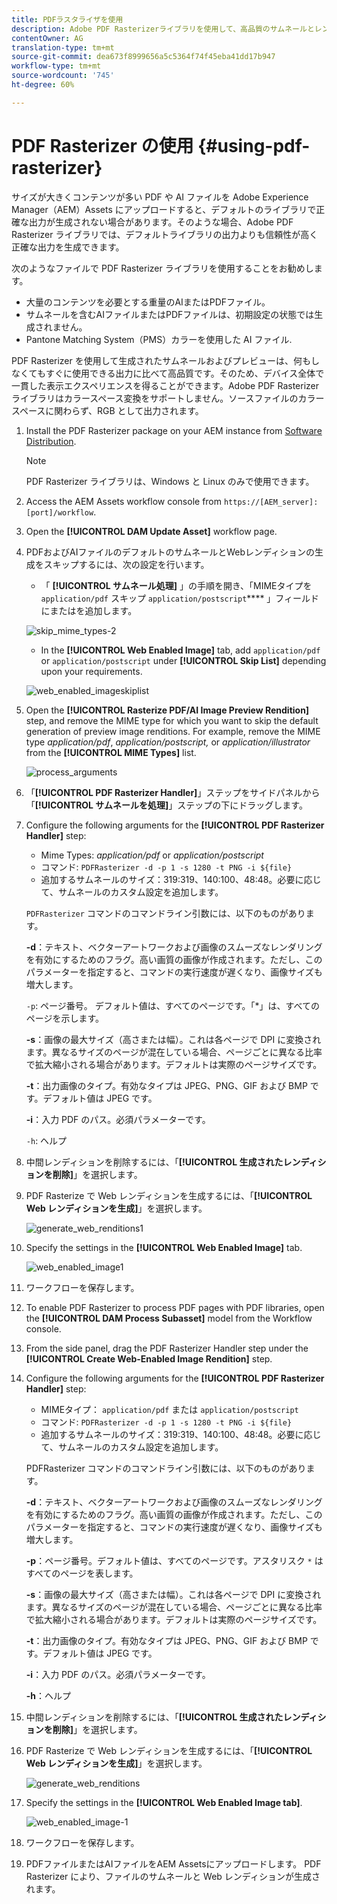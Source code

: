 ```yaml
---
title: PDFラスタライザを使用
description: Adobe PDF Rasterizerライブラリを使用して、高品質のサムネールとレンディションを生成します。
contentOwner: AG
translation-type: tm+mt
source-git-commit: dea673f8999656a5c5364f74f45eba41dd17b947
workflow-type: tm+mt
source-wordcount: '745'
ht-degree: 60%

---
```



# PDF Rasterizer の使用 {#using-pdf-rasterizer}

サイズが大きくコンテンツが多い PDF や AI ファイルを Adobe Experience Manager（AEM）Assets にアップロードすると、デフォルトのライブラリで正確な出力が生成されない場合があります。そのような場合、Adobe PDF Rasterizer ライブラリでは、デフォルトライブラリの出力よりも信頼性が高く正確な出力を生成できます。

次のようなファイルで PDF Rasterizer ライブラリを使用することをお勧めします。

* 大量のコンテンツを必要とする重量のAIまたはPDFファイル。
* サムネールを含むAIファイルまたはPDFファイルは、初期設定の状態では生成されません。
* Pantone Matching System（PMS）カラーを使用した AI ファイル.

PDF Rasterizer を使用して生成されたサムネールおよびプレビューは、何もしなくてもすぐに使用できる出力に比べて高品質です。そのため、デバイス全体で一貫した表示エクスペリエンスを得ることができます。Adobe PDF Rasterizer ライブラリはカラースペース変換をサポートしません。ソースファイルのカラースペースに関わらず、RGB として出力されます。

1. Install the PDF Rasterizer package on your AEM instance from [Software Distribution](https://experience.adobe.com/#/downloads/content/software-distribution/en/aem.html?package=/content/software-distribution/en/details.html/content/dam/aem/public/adobe/packages/cq640/product/assets/aem-assets-pdf-rasterizer-pkg).

   >[!NOTE]
   >
   >PDF Rasterizer ライブラリは、Windows と Linux のみで使用できます。

1. Access the AEM Assets workflow console from `https://[AEM_server]:[port]/workflow`.
1. Open the **[!UICONTROL DAM Update Asset]** workflow page.
1. PDFおよびAIファイルのデフォルトのサムネールとWebレンディションの生成をスキップするには、次の設定を行います。

   * 「 **[!UICONTROL サムネール処理]** 」の手順を開き、「MIMEタイプを `application/pdf` スキップ `application/postscript`**** 」フィールドにまたはを追加します。

   ![skip_mime_types-2](assets/skip_mime_types-2.png)

   * In the **[!UICONTROL Web Enabled Image]** tab, add `application/pdf` or `application/postscript` under **[!UICONTROL Skip List]** depending upon your requirements.

   ![web_enabled_imageskiplist](assets/web_enabled_imageskiplist.png)

1. Open the **[!UICONTROL Rasterize PDF/AI Image Preview Rendition]** step, and remove the MIME type for which you want to skip the default generation of preview image renditions. For example, remove the MIME type *application/pdf*, *application/postscript,* or *application/illustrator* from the **[!UICONTROL MIME Types]** list.

   ![process_arguments](assets/process_arguments.png)

1. 「**[!UICONTROL PDF Rasterizer Handler]**」ステップをサイドパネルから「**[!UICONTROL サムネールを処理]**」ステップの下にドラッグします。
1. Configure the following arguments for the **[!UICONTROL PDF Rasterizer Handler]** step:

   * Mime Types: *application/pdf* or *application/postscript*
   * コマンド: `PDFRasterizer -d -p 1 -s 1280 -t PNG -i ${file}`
   * 追加するサムネールのサイズ：319:319、140:100、48:48。必要に応じて、サムネールのカスタム設定を追加します。

   `PDFRasterizer` コマンドのコマンドライン引数には、以下のものがあります。

   **-d**：テキスト、ベクターアートワークおよび画像のスムーズなレンダリングを有効にするためのフラグ。高い画質の画像が作成されます。ただし、このパラメーターを指定すると、コマンドの実行速度が遅くなり、画像サイズも増大します。

   `-p`: ページ番号。 デフォルト値は、すべてのページです。「*」は、すべてのページを示します。

   **-s**：画像の最大サイズ（高さまたは幅）。これは各ページで DPI に変換されます。異なるサイズのページが混在している場合、ページごとに異なる比率で拡大縮小される場合があります。デフォルトは実際のページサイズです。

   **-t**：出力画像のタイプ。有効なタイプは JPEG、PNG、GIF および BMP です。デフォルト値は JPEG です。

   **-i**：入力 PDF のパス。必須パラメーターです。

   `-h`: ヘルプ

1. 中間レンディションを削除するには、「**[!UICONTROL 生成されたレンディションを削除]**」を選択します。
1. PDF Rasterize で Web レンディションを生成するには、「**[!UICONTROL Web レンディションを生成]**」を選択します。

   ![generate_web_renditions1](assets/generate_web_renditions1.png)

1. Specify the settings in the **[!UICONTROL Web Enabled Image]** tab.

   ![web_enabled_image1](assets/web_enabled_image1.png)

1. ワークフローを保存します。
1. To enable PDF Rasterizer to process PDF pages with PDF libraries, open the **[!UICONTROL DAM Process Subasset]** model from the Workflow console.
1. From the side panel, drag the PDF Rasterizer Handler step under the **[!UICONTROL Create Web-Enabled Image Rendition]** step.
1. Configure the following arguments for the **[!UICONTROL PDF Rasterizer Handler]** step:

   * MIMEタイプ： `application/pdf` または `application/postscript`
   * コマンド: `PDFRasterizer -d -p 1 -s 1280 -t PNG -i ${file}`
   * 追加するサムネールのサイズ：319:319、140:100、48:48。必要に応じて、サムネールのカスタム設定を追加します。

   PDFRasterizer コマンドのコマンドライン引数には、以下のものがあります。

   **-d**：テキスト、ベクターアートワークおよび画像のスムーズなレンダリングを有効にするためのフラグ。高い画質の画像が作成されます。ただし、このパラメーターを指定すると、コマンドの実行速度が遅くなり、画像サイズも増大します。

   **-p**：ページ番号。デフォルト値は、すべてのページです。アスタリスク `*` はすべてのページを表します。

   **-s**：画像の最大サイズ（高さまたは幅）。これは各ページで DPI に変換されます。異なるサイズのページが混在している場合、ページごとに異なる比率で拡大縮小される場合があります。デフォルトは実際のページサイズです。

   **-t**：出力画像のタイプ。有効なタイプは JPEG、PNG、GIF および BMP です。デフォルト値は JPEG です。

   **-i**：入力 PDF のパス。必須パラメーターです。

   **-h**：ヘルプ

1. 中間レンディションを削除するには、「**[!UICONTROL 生成されたレンディションを削除]**」を選択します。
1. PDF Rasterize で Web レンディションを生成するには、「**[!UICONTROL Web レンディションを生成]**」を選択します。

   ![generate_web_renditions](assets/generate_web_renditions.png)

1. Specify the settings in the **[!UICONTROL Web Enabled Image tab]**.

   ![web_enabled_image-1](assets/web_enabled_image-1.png)

1. ワークフローを保存します。
1. PDFファイルまたはAIファイルをAEM Assetsにアップロードします。 PDF Rasterizer により、ファイルのサムネールと Web レンディションが生成されます。
